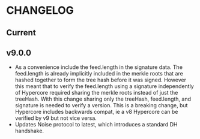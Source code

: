 # CHANGELOG

## Current

## v9.0.0

- As a convenience include the feed.length in the signature data. The feed.length is already implicitly included in the merkle roots that are hashed together to form the tree hash before it was signed. However this meant that to verify the feed.length using a signature independently of Hypercore required sharing the merkle roots instead of just the treeHash. With this change sharing only the treeHash, feed.length, and signature is needed to verify a version. This is a breaking change, but Hypercore includes backwards compat, ie a v8 Hypercore can be verified by v9 but not vice versa.
- Updates Noise protocol to latest, which introduces a standard DH handshake.
